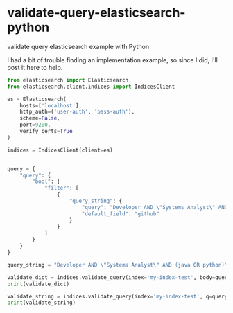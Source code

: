 # validate-query-elasticsearch-python
validate query elasticsearch example with Python

I had a bit of trouble finding an implementation example, so since I did, I'll post it here to help.

```python
from elasticsearch import Elasticsearch
from elasticsearch.client.indices import IndicesClient

es = Elasticsearch(
    hosts=['localhost'],
    http_auth=('user-auth', 'pass-auth'),
    scheme=False,
    port=9200,
    verify_certs=True
)

indices = IndicesClient(client=es)


query = {
    "query": {
        "bool": {
            "filter": [
                {
                    "query_string": {
                        "query": "Developer AND \"Systems Analyst\" AND (java OR python)",
                        "default_field": "github"
                    }
                }
            ]
        }
    }
}

query_string = "Developer AND \"Systems Analyst\" AND (java OR python)"

validate_dict = indices.validate_query(index='my-index-test', body=query, doc_type='doc')
print(validate_dict)

validate_string = indices.validate_query(index='my-index-test', q=query_string, doc_type='doc')
print(validate_string)
```
